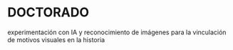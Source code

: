 # DOCTORADO
experimentación con IA y reconocimiento de imágenes para la vinculación de motivos visuales en la historia
